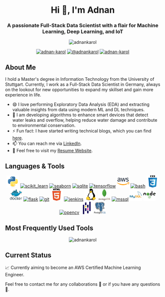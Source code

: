 <h1 align="center">Hi 👋, I'm Adnan</h1>
<h3 align="center">A passionate Full-Stack Data Scientist with a flair for Machine Learning, Deep Learning, and IoT</h3>

<p align="center">
  <img src="https://komarev.com/ghpvc/?username=adnankarol&label=Profile%20views&color=0e75b6&style=flat" alt="adnankarol" />
</p>

<p align="center">
  <a href="https://linkedin.com/in/adnan-karol" target="blank"><img src="https://img.shields.io/badge/LinkedIn-0e76a8?style=for-the-badge&logo=linkedin&logoColor=white" alt="adnan-karol" /></a>
  <a href="https://medium.com/@adnanmushtaq5" target="blank"><img src="https://img.shields.io/badge/Medium-12100E?style=for-the-badge&logo=medium&logoColor=white" alt="@adnankarol" /></a>
  <a href="http://adnan-karol.mystrikingly.com/" target="blank"><img src="https://img.shields.io/badge/Website-3b5998?style=for-the-badge&logo=google-chrome&logoColor=white" alt="adnan-karol" /></a>
</p>

## About Me

I hold a Master's degree in Information Technology from the University of Stuttgart. Currently, I work as a Full-Stack Data Scientist in Germany, always on the lookout for new opportunities to expand my skillset and gain more experience in life.

- :smile: I love performing Exploratory Data Analysis (EDA) and extracting valuable insights from data using modern ML and DL techniques.
- :telescope: I am developing algorithms to enhance smart devices that detect water leaks and overflow, helping reduce water damage and contribute to environmental conservation.
- :zap: Fun fact: I have started writing technical blogs, which you can find [here](https://adnanmushtaq5.medium.com/).
- :mailbox: You can reach me via [LinkedIn](https://www.linkedin.com/in/adnan-karol-aa1666179/).
- :seedling: Feel free to visit my [Resume Website](http://adnan-karol.mystrikingly.com/).

## Languages & Tools

<p align="center">
  <a href="https://www.python.org" target="_blank" rel="noreferrer"><img src="https://raw.githubusercontent.com/devicons/devicon/master/icons/python/python-original.svg" alt="python" width="40" height="40"/></a>
  <a href="https://scikit-learn.org/" target="_blank" rel="noreferrer"><img src="https://upload.wikimedia.org/wikipedia/commons/0/05/Scikit_learn_logo_small.svg" alt="scikit_learn" width="40" height="40"/></a>
  <a href="https://seaborn.pydata.org/" target="_blank" rel="noreferrer"><img src="https://seaborn.pydata.org/_images/logo-mark-lightbg.svg" alt="seaborn" width="40" height="40"/></a>
  <a href="https://www.sqlite.org/" target="_blank" rel="noreferrer"><img src="https://www.vectorlogo.zone/logos/sqlite/sqlite-icon.svg" alt="sqlite" width="40" height="40"/></a>
  <a href="https://www.tensorflow.org" target="_blank" rel="noreferrer"><img src="https://www.vectorlogo.zone/logos/tensorflow/tensorflow-icon.svg" alt="tensorflow" width="40" height="40"/></a>
  <a href="https://aws.amazon.com" target="_blank" rel="noreferrer"><img src="https://raw.githubusercontent.com/devicons/devicon/master/icons/amazonwebservices/amazonwebservices-original-wordmark.svg" alt="aws" width="40" height="40"/></a>
  <a href="https://www.gnu.org/software/bash/" target="_blank" rel="noreferrer"><img src="https://www.vectorlogo.zone/logos/gnu_bash/gnu_bash-icon.svg" alt="bash" width="40" height="40"/></a>
  <a href="https://www.w3schools.com/css/" target="_blank" rel="noreferrer"><img src="https://raw.githubusercontent.com/devicons/devicon/master/icons/css3/css3-original-wordmark.svg" alt="css3" width="40" height="40"/></a>
  <a href="https://www.docker.com/" target="_blank" rel="noreferrer"><img src="https://raw.githubusercontent.com/devicons/devicon/master/icons/docker/docker-original-wordmark.svg" alt="docker" width="40" height="40"/></a>
  <a href="https://flask.palletsprojects.com/" target="_blank" rel="noreferrer"><img src="https://www.vectorlogo.zone/logos/pocoo_flask/pocoo_flask-icon.svg" alt="flask" width="40" height="40"/></a>
  <a href="https://git-scm.com/" target="_blank" rel="noreferrer"><img src="https://www.vectorlogo.zone/logos/git-scm/git-scm-icon.svg" alt="git" width="40" height="40"/></a>
  <a href="https://www.w3.org/html/" target="_blank" rel="noreferrer"><img src="https://raw.githubusercontent.com/devicons/devicon/master/icons/html5/html5-original-wordmark.svg" alt="html5" width="40" height="40"/></a>
  <a href="https://www.jenkins.io" target="_blank" rel="noreferrer"><img src="https://www.vectorlogo.zone/logos/jenkins/jenkins-icon.svg" alt="jenkins" width="40" height="40"/></a>
  <a href="https://www.linux.org/" target="_blank" rel="noreferrer"><img src="https://raw.githubusercontent.com/devicons/devicon/master/icons/linux/linux-original.svg" alt="linux" width="40" height="40"/></a>
  <a href="https://www.mongodb.com/" target="_blank" rel="noreferrer"><img src="https://raw.githubusercontent.com/devicons/devicon/master/icons/mongodb/mongodb-original-wordmark.svg" alt="mongodb" width="40" height="40"/></a>
  <a href="https://www.microsoft.com/en-us/sql-server" target="_blank" rel="noreferrer"><img src="https://www.svgrepo.com/show/303229/microsoft-sql-server-logo.svg" alt="mssql" width="40" height="40"/></a>
  <a href="https://www.mysql.com/" target="_blank" rel="noreferrer"><img src="https://raw.githubusercontent.com/devicons/devicon/master/icons/mysql/mysql-original-wordmark.svg" alt="mysql" width="40" height="40"/></a>
  <a href="https://nodejs.org" target="_blank" rel="noreferrer"><img src="https://raw.githubusercontent.com/devicons/devicon/master/icons/nodejs/nodejs-original-wordmark.svg" alt="nodejs" width="40" height="40"/></a>
  <a href="https://opencv.org/" target="_blank" rel="noreferrer"><img src="https://www.vectorlogo.zone/logos/opencv/opencv-icon.svg" alt="opencv" width="40" height="40"/></a>
  <a href="https://pandas.pydata.org/" target="_blank" rel="noreferrer"><img src="https://raw.githubusercontent.com/devicons/devicon/2ae2a900d2f041da66e950e4d48052658d850630/icons/pandas/pandas-original.svg" alt="pandas" width="40" height="40"/></a>
  <a href="https://www.postgresql.org" target="_blank" rel="noreferrer"><img src="https://raw.githubusercontent.com/devicons/devicon/master/icons/postgresql/postgresql-original-wordmark.svg" alt="postgresql" width="40" height="40"/></a>
</p>

## Most Frequently Used Tools

<p align="center">
  <img src="https://github-readme-stats.vercel.app/api/top-langs?username=adnankarol&show_icons=true&locale=en&layout=compact" alt="adnankarol" />
</p>

## Current Status

:chart_with_upwards_trend: Currently aiming to become an AWS Certified Machine Learning Engineer.

Feel free to contact me for any collaborations 🤝 or if you have any questions 💬.
